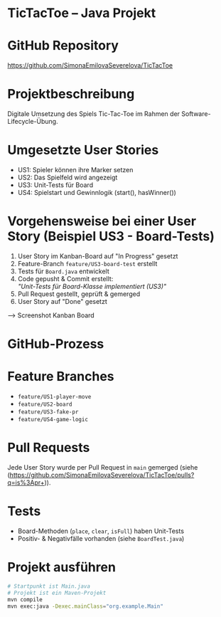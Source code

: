 # TicTacToe – Java Projekt
# GitHub Repository
https://github.com/SimonaEmilovaSeverelova/TicTacToe

# Projektbeschreibung
Digitale Umsetzung des Spiels Tic-Tac-Toe im Rahmen der Software-Lifecycle-Übung.

# Umgesetzte User Stories
- US1: Spieler können ihre Marker setzen
- US2: Das Spielfeld wird angezeigt
- US3: Unit-Tests für Board
- US4: Spielstart und Gewinnlogik (start(), hasWinner())

# Vorgehensweise bei einer User Story (Beispiel US3 - Board-Tests)
1. User Story im Kanban-Board auf "In Progress" gesetzt
2. Feature-Branch `feature/US3-board-test` erstellt
3. Tests für `Board.java` entwickelt
4. Code gepusht & Commit erstellt:  
   _"Unit-Tests für Board-Klasse implementiert (US3)"_
5. Pull Request gestellt, geprüft & gemerged
6. User Story auf "Done" gesetzt

--> Screenshot Kanban Board 

# GitHub-Prozess

# Feature Branches
- `feature/US1-player-move`
- `feature/US2-board`
- `feature/US3-fake-pr`
- `feature/US4-game-logic`

# Pull Requests
Jede User Story wurde per Pull Request in `main` gemerged (siehe (https://github.com/SimonaEmilovaSeverelova/TicTacToe/pulls?q=is%3Apr+)).

# Tests
- Board-Methoden (`place`, `clear`, `isFull`) haben Unit-Tests
- Positiv- & Negativfälle vorhanden (siehe `BoardTest.java`)

# Projekt ausführen
```bash
# Startpunkt ist Main.java
# Projekt ist ein Maven-Projekt
mvn compile
mvn exec:java -Dexec.mainClass="org.example.Main"

